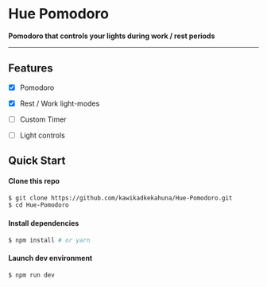 # Hue Pomodoro
**Pomodoro that controls your lights during work / rest periods**
-- --

## Features
- [X] Pomodoro
- [X] Rest / Work light-modes
- [ ] Custom Timer
- [ ] Light controls


## Quick Start

#### Clone this repo

```bash
$ git clone https://github.com/kawikadkekahuna/Hue-Pomodoro.git
$ cd Hue-Pomodoro
```

#### Install dependencies

```bash
$ npm install # or yarn
```

#### Launch dev environment

```bash
$ npm run dev
```
